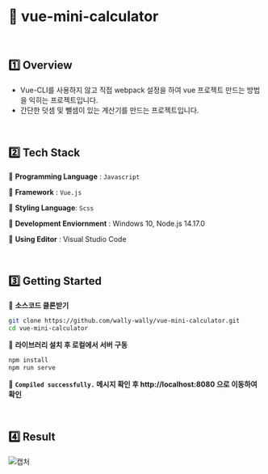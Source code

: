 # :page_with_curl: vue-mini-calculator

<br>

## :one: Overview

- Vue-CLI를 사용하지 않고 직접 webpack 설정을 하여 vue 프로젝트 만드는 방법을 익히는 프로젝트입니다.
- 간단한 덧셈 및 뺄셈이 있는 계산기를 만드는 프로젝트입니다.

<br>

## :two: Tech Stack

📍 **Programming Language** : `Javascript`

📍 **Framework** : `Vue.js`

📍 **Styling Language**: `Scss`

📍 **Development Enviornment** : Windows 10, Node.js 14.17.0

📍 **Using Editor** : Visual Studio Code

<br>

## :three: Getting Started

:round_pushpin: <b>소스코드 클론받기</b>

```bash
git clone https://github.com/wally-wally/vue-mini-calculator.git
cd vue-mini-calculator
```

:round_pushpin: <b>라이브러리 설치 후 로컬에서 서버 구동</b>

```bash
npm install
npm run serve
```

:round_pushpin: <b>`Compiled successfully.` 메시지 확인 후 http://localhost:8080 으로 이동하여 확인</b>

<br>

## :four: Result

![캡처](https://user-images.githubusercontent.com/52685250/118393766-adeaa200-b67b-11eb-890f-e297d90a164f.PNG)